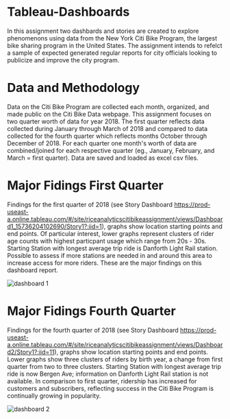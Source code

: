 # Tableau-Dashboards
In this assignment two dashbards and stories are created to explore phenomenons using data from the New York Citi Bike Program, the largest bike sharing program in the United States. The assignment intends to refelct a sample of expected generated regular reports for city officials looking to publicize and improve the city program.

# Data and Methodology
Data on the Citi Bike Program are collected each month, organized, and made public on the Citi Bike Data webpage. This assignment focuses on two quarter worth of data for year 2018. 
The first quarter reflects data collected during January through March of 2018 and compared to data collected for the fourth quarter which reflects months October through December of 2018. For each quarter one month's worth of data are combined/joined for each respective quarter (eg., January, February, and March = first quarter).
Data are saved and loaded as excel csv files. 

# Major Fidings First Quarter
Findings for the first quarter of 2018 (see Story Dashboard https://prod-useast-a.online.tableau.com/#/site/riceanalyticscitibikeassignment/views/Dashboard1_15736204102690/Story1?:iid=1), graphs show location starting points and end points. Of particular interest, lower graphs represent clusters of rider age counts with highest particpant usage which range from 20s - 30s. Starting Station with longest average trip ride is Danforth Light Rail station.  Possible to assess if more stations are needed in and around this area to increase access for more riders. These are the major findings on this dashboard report.

![dashboard 1](images/dashboard1)

# Major Fidings Fourth Quarter
Findings for the fourth quarter of 2018 (see Story Dashboard https://prod-useast-a.online.tableau.com/#/site/riceanalyticscitibikeassignment/views/Dashboard2/Story1?:iid=11), graphs show location starting points and end points. Lower graphs show three clusters of riders by birth year, a change from first quarter from two to three clusters. Starting Station with longest average trip ride is now Bergen Ave; information on Danforth Light Rail station is not available. In comparison to first quarter, ridership has increased for customers and subscribers, reflecting success in the Citi Bike Program is continually growing in popularity.

![dashboard 2](images/dashboard2)
